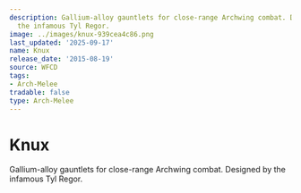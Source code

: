 ```yaml
---
description: Gallium-alloy gauntlets for close-range Archwing combat. Designed by
  the infamous Tyl Regor.
image: ../images/knux-939cea4c86.png
last_updated: '2025-09-17'
name: Knux
release_date: '2015-08-19'
source: WFCD
tags:
- Arch-Melee
tradable: false
type: Arch-Melee
---
```


# Knux

Gallium-alloy gauntlets for close-range Archwing combat. Designed by the infamous Tyl Regor.

